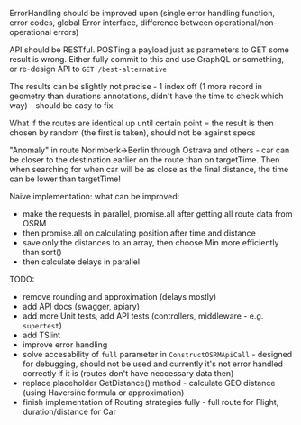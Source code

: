 ErrorHandling should be improved upon (single error handling function, error codes, global Error interface, difference between operational/non-operational errors)

API should be RESTful. POSTing a payload just as parameters to GET some result is wrong. Either fully commit to this and use GraphQL or something, or re-design API to `GET /best-alternative`

The results can be slightly not precise - 1 index off (1 more record in geometry than durations annotations, didn't have the time to check which way) - should be easy to fix

What if the routes are identical up until certain point = the result is then chosen by random (the first is taken), should not be against specs

"Anomaly" in route Norimberk->Berlin through Ostrava and others - car can be closer to the destination earlier on the route than on targetTime. Then when searching for when car will be as close as the final distance, the time can be lower than targetTime!

Naive implementation: what can be improved:
- make the requests in parallel, promise.all after getting all route data from OSRM
- then promise.all on calculating position after time and distance
- save only the distances to an array, then choose Min more efficiently than sort()
- then calculate delays in parallel

TODO:
- remove rounding and approximation (delays mostly)
- add API docs (swagger, apiary)
- add more Unit tests, add API tests (controllers, middleware - e.g. `supertest`)
- add TSlint
- improve error handling
- solve accesability of `full` parameter in `ConstructOSRMApiCall` - designed for debugging, should not be used and currently it's not error handled correctly if it is (routes don't have neccessary data then)
- replace placeholder GetDistance() method - calculate GEO distance (using Haversine formula or approximation)
- finish implementation of Routing strategies fully - full route for Flight, duration/distance for Car
